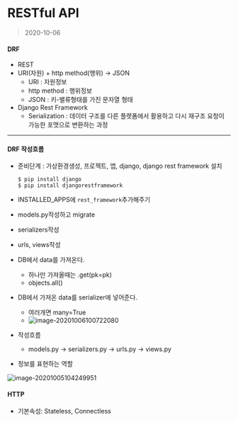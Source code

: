 # RESTful API

> 2020-10-06

#### DRF

* REST
* URI(자원) + http method(행위) -> JSON
  * URI : 자원정보
  * http method : 행위정보
  * JSON : 키-밸류형태를 가진 문자열 형태
* Django Rest Framework
  * Serialization : 데이터 구조를 다른 플랫폼에서 활용하고 다시 재구조 요청이 가능한 포맷으로 변환하는 과정

---------------



#### DRF 작성흐름

* 준비단계 : 가상환경생성, 프로젝트, 앱, django, django rest framework 설치

  ```
  $ pip install django
  $ pip install djangorestframework
  ```

* INSTALLED_APPS에 `rest_framework`추가해주기

* models.py작성하고 migrate

* serializers작성

* urls, views작성

* DB에서 data를 가져온다.
  * 하나만 가져올때는 .get(pk=pk)
  * objects.all()
* DB에서 가져온 data를 serializer에 넣어준다.
  * 여러개면 many=True
  * ![image-20201006100722080](C:\Users\kimyeunjung\AppData\Roaming\Typora\typora-user-images\image-20201006100722080.png)

* 작성흐름
  * models.py -> serializers.py -> urls.py -> views.py

* 정보를 표현하는 역할

![image-20201005104249951](C:\Users\kimyeunjung\AppData\Roaming\Typora\typora-user-images\image-20201005104249951.png)



#### HTTP

* 기본속성: Stateless, Connectless